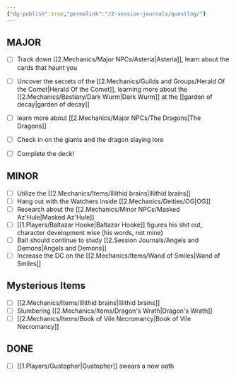 ```yaml
---
{"dg-publish":true,"permalink":"/2-session-journals/questlog/"}
---
```


## MAJOR
- [ ] Track down [[2.Mechanics/Major NPCs/Asteria\|Asteria]], learn about the cards that haunt you 
- [ ] Uncover the secrets of the [[2.Mechanics/Guilds and Groups/Herald Of the Comet\|Herald Of the Comet]], learning more about the [[2.Mechanics/Bestiary/Dark Wurm\|Dark Wurm]] at the [[garden of decay\|garden of decay]]
- [ ] learn more about [[2.Mechanics/Major NPCs/The Dragons\|The Dragons]]
- [ ] Check in on the giants and the dragon slaying lore 
- [ ] Complete the deck!


## MINOR
- [ ] Utilize the [[2.Mechanics/Items/Illithid brains\|Illithid brains]]
- [ ] Hang out with the Watchers inside [[2.Mechanics/Deities/OG\|OG]]
- [ ] Research about the [[2.Mechanics/Minor NPCs/Masked Az'Hule\|Masked Az'Hule]]
- [ ] [[1.Players/Baltazar Hooke\|Baltazar Hooke]] figures his shit out, character development wise (his words, not mine)
- [ ] Balt should continue to study [[2.Session Journals/Angels and Demons\|Angels and Demons]]
- [ ] Increase the DC on the [[2.Mechanics/Items/Wand of Smiles\|Wand of Smiles]]

## Mysterious Items
- [ ] [[2.Mechanics/Items/Illithid brains\|Illithid brains]]
- [ ] Slumbering [[2.Mechanics/Items/Dragon's Wrath\|Dragon's Wrath]]
- [ ] [[2.Mechanics/Items/Book of Vile Necromancy\|Book of Vile Necromancy]]

## DONE
- [ ] [[1.Players/Gustopher\|Gustopher]] swears a new oath